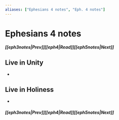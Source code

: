 ```yaml
---
aliases: ["Ephesians 4 notes", "Eph. 4 notes"]
---
```

# Ephesians 4 notes
##### <span class=arrow-left></span>[[eph3notes|Prev]]<span class=navigation-separator></span>[[eph4|Read]]<span class=navigation-separator></span>[[eph5notes|Next]]<span class=arrow-right></span>
## Live in Unity
- 
## Live in Holiness
- 
##### <span class=arrow-left></span>[[eph3notes|Prev]]<span class=navigation-separator></span>[[eph4|Read]]<span class=navigation-separator></span>[[eph5notes|Next]]<span class=arrow-right></span>